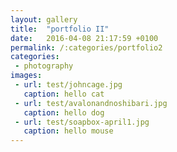 ```yaml
---
layout: gallery
title:  "portfolio II"
date:   2016-04-08 21:17:59 +0100
permalink: /:categories/portfolio2
categories:
 - photography
images:
 - url: test/johncage.jpg
   caption: hello cat
 - url: test/avalonandnoshibari.jpg
   caption: hello dog
 - url: test/soapbox-april1.jpg
   caption: hello mouse
---
```

